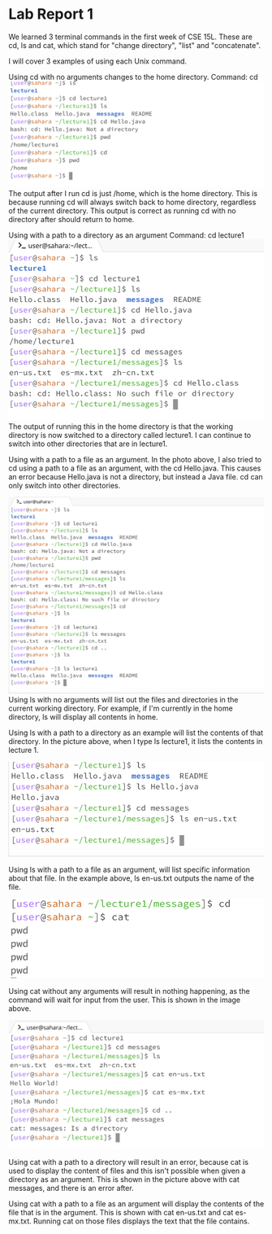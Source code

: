 # **Lab Report 1**
We learned 3 terminal commands in the first week of CSE 15L. These are cd, ls and cat, which stand for "change directory", "list" and "concatenate".

I will cover 3 examples of using each Unix command.

Using cd with no arguments changes to the home directory.
Command: cd
![Image](img1.jpg)
The output after I run cd is just /home, which is the home directory. This is because running cd will always switch back to home directory, regardless of the current directory. This output is correct as running cd with no directory after should return to home.

Using with a path to a directory as an argument
Command: cd lecture1
![Image](img2.jpg)
The output of running this in the home directory is that the working directory is now switched to a directory called lecture1. I can continue to switch into other directories that are in lecture1.

Using with a path to a file as an argument.
In the photo above, I also tried to cd using a path to a file as an argument, with the cd Hello.java. This causes an error because Hello.java is not a directory, but instead a Java file. cd can only switch into other directories.



![Image](img3.jpg)
Using ls with no arguments will list out the files and directories in the current working directory. For example, if I'm currently in the home directory, ls will display all contents in home.

Using ls with a path to a directory as an example will list the contents of that directory. In the picture above, when I type ls lecture1, it lists the contents in lecture 1.


![Image](img4.jpg)

Using ls with a path to a file as an argument, will list specific information about that file. In the example above, ls en-us.txt outputs the name of the file.


![Image](img5.jpg)

Using cat without any arguments will result in nothing happening, as the command will wait for input from the user. This is shown in the image above.

![Image](img6.jpg)

Using cat with a path to a directory will result in an error, because cat is used to display the content of files and this isn't possible when given a directory as an argument. This is shown in the picture above with cat messages, and there is an error after.


Using cat with a path to a file as an argument will display the contents of the file that is in the argument. This is shown with cat en-us.txt and cat es-mx.txt. Running cat on those files displays the text that the file contains.
